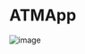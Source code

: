 # ATMApp
![image](https://user-images.githubusercontent.com/116680886/226461973-da04297b-e022-4737-b459-a402ce742204.png)
